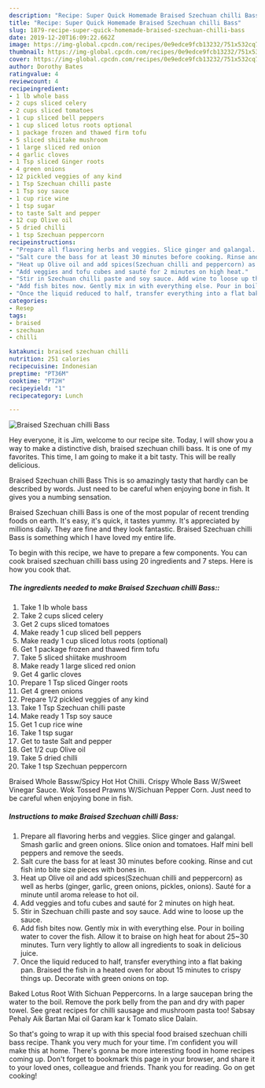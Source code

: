 ```yaml
---
description: "Recipe: Super Quick Homemade Braised Szechuan chilli Bass"
title: "Recipe: Super Quick Homemade Braised Szechuan chilli Bass"
slug: 1879-recipe-super-quick-homemade-braised-szechuan-chilli-bass
date: 2019-12-20T16:09:22.662Z
image: https://img-global.cpcdn.com/recipes/0e9edce9fcb13232/751x532cq70/braised-szechuan-chilli-bass-recipe-main-photo.jpg
thumbnail: https://img-global.cpcdn.com/recipes/0e9edce9fcb13232/751x532cq70/braised-szechuan-chilli-bass-recipe-main-photo.jpg
cover: https://img-global.cpcdn.com/recipes/0e9edce9fcb13232/751x532cq70/braised-szechuan-chilli-bass-recipe-main-photo.jpg
author: Dorothy Bates
ratingvalue: 4
reviewcount: 4
recipeingredient:
- 1 lb whole bass
- 2 cups sliced celery
- 2 cups sliced tomatoes
- 1 cup sliced bell peppers
- 1 cup sliced lotus roots optional
- 1 package frozen and thawed firm tofu
- 5 sliced shiitake mushroom
- 1 large sliced red onion
- 4 garlic cloves
- 1 Tsp sliced Ginger roots
- 4 green onions
- 12 pickled veggies of any kind
- 1 Tsp Szechuan chilli paste
- 1 Tsp soy sauce
- 1 cup rice wine
- 1 tsp sugar
- to taste Salt and pepper
- 12 cup Olive oil
- 5 dried chilli
- 1 tsp Szechuan peppercorn
recipeinstructions:
- "Prepare all flavoring herbs and veggies. Slice ginger and galangal. Smash garlic and green onions. Slice onion and tomatoes. Half mini bell peppers and remove the seeds."
- "Salt cure the bass for at least 30 minutes before cooking. Rinse and cut fish into bite size pieces with bones in."
- "Heat up Olive oil and add spices(Szechuan chilli and peppercorn) as well as herbs (ginger, garlic, green onions, pickles, onions). Sauté for a minute until aroma release to hot oil."
- "Add veggies and tofu cubes and sauté for 2 minutes on high heat."
- "Stir in Szechuan chilli paste and soy sauce. Add wine to loose up the sauce."
- "Add fish bites now. Gently mix in with everything else. Pour in boiling water to cover the fish. Allow it to braise on high heat for about 25~30 minutes. Turn very lightly to allow all ingredients to soak in delicious juice."
- "Once the liquid reduced to half, transfer everything into a flat baking pan. Braised the fish in a heated oven for about 15 minutes to crispy things up. Decorate with green onions on top."
categories:
- Resep
tags:
- braised
- szechuan
- chilli

katakunci: braised szechuan chilli
nutrition: 251 calories
recipecuisine: Indonesian
preptime: "PT36M"
cooktime: "PT2H"
recipeyield: "1"
recipecategory: Lunch

---
```



![Braised Szechuan chilli Bass](https://img-global.cpcdn.com/recipes/0e9edce9fcb13232/751x532cq70/braised-szechuan-chilli-bass-recipe-main-photo.jpg)

Hey everyone, it is Jim, welcome to our recipe site. Today, I will show you a way to make a distinctive dish, braised szechuan chilli bass. It is one of my favorites. This time, I am going to make it a bit tasty. This will be really delicious.

Braised Szechuan chilli Bass This is so amazingly tasty that hardly can be described by words. Just need to be careful when enjoying bone in fish. It gives you a numbing sensation.

Braised Szechuan chilli Bass is one of the most popular of recent trending foods on earth. It's easy, it's quick, it tastes yummy. It's appreciated by millions daily. They are fine and they look fantastic. Braised Szechuan chilli Bass is something which I have loved my entire life.


To begin with this recipe, we have to prepare a few components. You can cook braised szechuan chilli bass using 20 ingredients and 7 steps. Here is how you cook that.

##### The ingredients needed to make Braised Szechuan chilli Bass::

1. Take 1 lb whole bass
1. Take 2 cups sliced celery
1. Get 2 cups sliced tomatoes
1. Make ready 1 cup sliced bell peppers
1. Make ready 1 cup sliced lotus roots (optional)
1. Get 1 package frozen and thawed firm tofu
1. Take 5 sliced shiitake mushroom
1. Make ready 1 large sliced red onion
1. Get 4 garlic cloves
1. Prepare 1 Tsp sliced Ginger roots
1. Get 4 green onions
1. Prepare 1/2 pickled veggies of any kind
1. Take 1 Tsp Szechuan chilli paste
1. Make ready 1 Tsp soy sauce
1. Get 1 cup rice wine
1. Take 1 tsp sugar
1. Get to taste Salt and pepper
1. Get 1/2 cup Olive oil
1. Take 5 dried chilli
1. Take 1 tsp Szechuan peppercorn


Braised Whole Bassw/Spicy Hot Hot Chilli. Crispy Whole Bass W/Sweet Vinegar Sauce. Wok Tossed Prawns W/Sichuan Pepper Corn. Just need to be careful when enjoying bone in fish. 

##### Instructions to make Braised Szechuan chilli Bass:

1. Prepare all flavoring herbs and veggies. Slice ginger and galangal. Smash garlic and green onions. Slice onion and tomatoes. Half mini bell peppers and remove the seeds.
1. Salt cure the bass for at least 30 minutes before cooking. Rinse and cut fish into bite size pieces with bones in.
1. Heat up Olive oil and add spices(Szechuan chilli and peppercorn) as well as herbs (ginger, garlic, green onions, pickles, onions). Sauté for a minute until aroma release to hot oil.
1. Add veggies and tofu cubes and sauté for 2 minutes on high heat.
1. Stir in Szechuan chilli paste and soy sauce. Add wine to loose up the sauce.
1. Add fish bites now. Gently mix in with everything else. Pour in boiling water to cover the fish. Allow it to braise on high heat for about 25~30 minutes. Turn very lightly to allow all ingredients to soak in delicious juice.
1. Once the liquid reduced to half, transfer everything into a flat baking pan. Braised the fish in a heated oven for about 15 minutes to crispy things up. Decorate with green onions on top.


Baked Lotus Root With Sichuan Peppercorns. In a large saucepan bring the water to the boil. Remove the pork belly from the pan and dry with paper towel. See great recipes for chilli sausage and mushroom pasta too! Sabsay Pehaly Aik Bartan Mai oil Garam kar k Tomato slice Dalain. 

So that's going to wrap it up with this special food braised szechuan chilli bass recipe. Thank you very much for your time. I'm confident you will make this at home. There's gonna be more interesting food in home recipes coming up. Don't forget to bookmark this page in your browser, and share it to your loved ones, colleague and friends. Thank you for reading. Go on get cooking!
